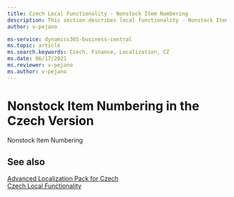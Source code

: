 ```yaml
---
title: Czech Local Functionality - Nonstock Item Numbering
description: This section describes local functionality - Nonstock Item Numbering in the Czech version of Business Central.
author: v-pejano

ms-service: dynamics365-business-central
ms.topic: article
ms.search.keywords: Czech, Finance, Localization, CZ
ms.date: 06/17/2021
ms.reviewer: v-pejano
ms.author: v-pejano
---
```


# Nonstock Item Numbering in the Czech Version

Nonstock Item Numbering

## See also

[Advanced Localization Pack for Czech](ui-extensions-advanced-localization-pack-cz.md)  
[Czech Local Functionality](czech-local-functionality.md)  
